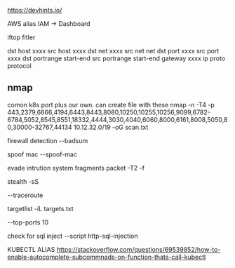 https://devhints.io/

AWS 
alias IAM -> Dashboard

iftop
fitler

dst host xxxx 	src host xxxx
dst net xxxx 	src net net
dst port xxxx 	src port xxxx
dst portrange start-end 	src portrange start-end
gateway xxxx
ip proto protocol

## nmap

comon k8s port plus our own. can create file with these
 nmap -n -T4 -p 443,2379,6666,4194,6443,8443,8080,10250,10255,10256,9099,6782-6784,5052,8545,8551,18332,4444,3030,4040,6060,8000,6161,8008,5050,80,30000-32767,44134 10.12.32.0/19 -oG scan.txt

firewall detection
--badsum

spoof mac
--spoof-mac 

evade intrution system
fragments packet
-T2 -f

stealth
-sS 

--traceroute

targetlist
-iL targets.txt


--top-ports 10

check for sql inject
--script http-sql-injection


KUBECTL ALIAS
https://stackoverflow.com/questions/69539852/how-to-enable-autocomplete-subcommnads-on-function-thats-call-kubectl

